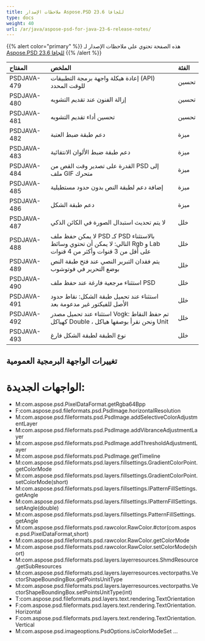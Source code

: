 ```yaml
---
title: ملاحظات الإصدار Aspose.PSD للجافا 23.6
type: docs
weight: 40
url: /ar/java/aspose-psd-for-java-23-6-release-notes/
---
```


{{% alert color="primary" %}} هذه الصفحة تحتوي على ملاحظات الإصدار لـ [Aspose.PSD للجافا 23.6](https://downloads.aspose.com/psd/java/new-releases/aspose.psd-for-java-23.6/) {{% /alert %}}

| **المفتاح** | **الملخص** | **الفئة** |
|:------------|:------------|:------------|
| PSDJAVA-479 | إعادة هيكلة واجهة برمجة التطبيقات (API) للوقت المحدد | تحسين |
| PSDJAVA-480 | إزالة الفنون عند تقديم التشويه | تحسين |
| PSDJAVA-481 | تحسين أداء تقديم التشويه | تحسين |
| PSDJAVA-482 | دعم طبقة ضبط العتبة | ميزة |
| PSDJAVA-483 | دعم طبقة ضبط الألوان الانتقائية | ميزة |
| PSDJAVA-484 | القدرة على تصدير وقت القص من PSD إلى ملف GIF متحرك | ميزة |
| PSDJAVA-485 | إضافة دعم لطبقة النص بدون حدود مستطيلية | ميزة |
| PSDJAVA-486 | دعم طبقة الشكل | ميزة |
| PSDJAVA-487 | لا يتم تحديث استبدال الصورة في الكائن الذكي | خلل |
| PSDJAVA-488 | لا يمكن حفظ ملف PSD كـ PSD بالاستثناء التالي: لا يمكن أن تحتوي وسائط Rgb و Lab على أقل من 3 قنوات وأكثر من 4 قنوات | خلل |
| PSDJAVA-489 | يتم فقدان التبرير النصي عند فتح طبقة النص بوضع التحرير في فوتوشوب | خلل |
| PSDJAVA-490 | استثناء مرجعية فارغة عند حفظ ملف PSD | خلل |
| PSDJAVA-491 | استثناء عند تحميل طبقة الشكل: نقاط حدود الأصل للفيكتور غير مدعومة بعد | خلل |
| PSDJAVA-492 | استثناء عند تحميل مصدر Vogk: تم حفظ النقاط كهياكل Double ، ونحن نقرأ بوصفها هياكل Unit | خلل |
| PSDJAVA-493 | نوع الطبقة لطبقة الشكل فارغ | خلل |

## **تغييرات الواجهة البرمجية العمومية**
# **الواجهات الجديدة:**
- M:com.aspose.psd.PixelDataFormat.getRgba64Bpp
- F:com.aspose.psd.fileformats.psd.PsdImage.horizontalResolution
- M:com.aspose.psd.fileformats.psd.PsdImage.addSelectiveColorAdjustmentLayer
- M:com.aspose.psd.fileformats.psd.PsdImage.addVibranceAdjustmentLayer
- M:com.aspose.psd.fileformats.psd.PsdImage.addThresholdAdjustmentLayer
- M:com.aspose.psd.fileformats.psd.PsdImage.getTimeline
- M:com.aspose.psd.fileformats.psd.layers.fillsettings.GradientColorPoint.getColorMode
- M:com.aspose.psd.fileformats.psd.layers.fillsettings.GradientColorPoint.setColorMode(short)
- M:com.aspose.psd.fileformats.psd.layers.fillsettings.IPatternFillSettings.getAngle
- M:com.aspose.psd.fileformats.psd.layers.fillsettings.IPatternFillSettings.setAngle(double)
- M:com.aspose.psd.fileformats.psd.layers.fillsettings.PatternFillSettings.getAngle
- M:com.aspose.psd.fileformats.psd.rawcolor.RawColor.#ctor(com.aspose.psd.PixelDataFormat,short)
- M:com.aspose.psd.fileformats.psd.rawcolor.RawColor.getColorMode
- M:com.aspose.psd.fileformats.psd.rawcolor.RawColor.setColorMode(short)
- M:com.aspose.psd.fileformats.psd.layers.layerresources.ShmdResource.getSubResources
- M:com.aspose.psd.fileformats.psd.layers.layerresources.vectorpaths.VectorShapeBoundingBox.getPointsUnitType
- M:com.aspose.psd.fileformats.psd.layers.layerresources.vectorpaths.VectorShapeBoundingBox.setPointsUnitType(int)
- T:com.aspose.psd.fileformats.psd.layers.text.rendering.TextOrientation
- F:com.aspose.psd.fileformats.psd.layers.text.rendering.TextOrientation.Horizontal
- F:com.aspose.psd.fileformats.psd.layers.text.rendering.TextOrientation.Vertical
- M:com.aspose.psd.imageoptions.PsdOptions.isColorModeSet
...
